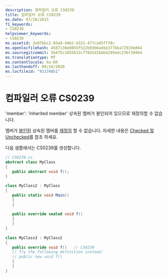 ```yaml
---
description: 컴파일러 오류 CS0239
title: 컴파일러 오류 CS0239
ms.date: 07/20/2015
f1_keywords:
- CS0239
helpviewer_keywords:
- CS0239
ms.assetid: 2e07bbc2-03a9-44b2-b321-477ca95fff8c
ms.openlocfilehash: 4587130e8955f522b03b6a45e377bba72919e864
ms.sourcegitcommit: 5b475c1855b32cf78d2d1bbb4295e4c236f39464
ms.translationtype: MT
ms.contentlocale: ko-KR
ms.lasthandoff: 09/24/2020
ms.locfileid: "91174851"
---
```

# <a name="compiler-error-cs0239"></a>컴파일러 오류 CS0239

'member': 'inherited member' 상속된 멤버가 봉인되어 있으므로 재정의할 수 없습니다.  
  
 멤버가 [봉인된](../language-reference/keywords/override.md) 상속된 멤버를 [재정의](../language-reference/keywords/sealed.md) 할 수 없습니다. 자세한 내용은 [Checked 및 Unchecked](../language-reference/keywords/checked-and-unchecked.md)를 참조 하세요.  
  
 다음 샘플에서는 CS0239를 생성합니다.  
  
```csharp  
// CS0239.cs  
abstract class MyClass  
{  
   public abstract void f();  
}  
  
class MyClass2 : MyClass  
{  
   public static void Main()  
   {  
   }  
  
   public override sealed void f()  
   {  
   }  
}  
  
class MyClass3 : MyClass2  
{  
   public override void f()   // CS0239  
   // Try the following definition instead:  
   // public new void f()  
   {  
   }  
}  
```
